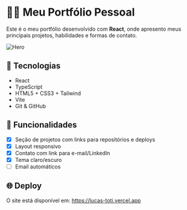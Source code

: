 # 🧑‍💻 Meu Portfólio Pessoal

Este é o meu portfólio desenvolvido com **React**, onde apresento meus principais projetos, habilidades e formas de contato.

![Hero](https://github.com/user-attachments/assets/1483bdfc-be5b-4834-8090-1c3b8cc9ba55)

## 🚀 Tecnologias

- React
- TypeScript
- HTML5 + CSS3 + Tailwind
- Vite
- Git & GitHub

## 📸 Funcionalidades

- [x] Seção de projetos com links para repositórios e deploys
- [x] Layout responsivo
- [x] Contato com link para e-mail/LinkedIn
- [x] Tema claro/escuro
- [ ] Email automáticos

## 🌐 Deploy

O site está disponível em: https://lucas-toti.vercel.app
